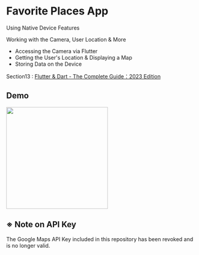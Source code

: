 # Favorite Places App

Using Native Device Features

Working with the Camera, User Location & More
- Accessing the Camera via Flutter
- Getting the User's Location & Displaying a Map
- Storing Data on the Device

Section13 : [Flutter & Dart - The Complete Guide：2023 Edition](https://www.udemy.com/course/learn-flutter-dart-to-build-ios-android-apps/)

## Demo
<img src="FavoritePlaces.gif" width="270" />

## ※ Note on API Key
The Google Maps API Key included in this repository has been revoked and is no longer valid.
